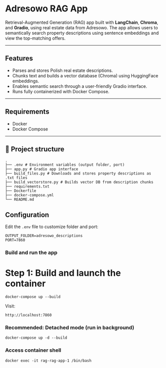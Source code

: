 # Adresowo RAG App

Retrieval-Augmented Generation (RAG) app built with **LangChain**, **Chroma**, and **Gradio**, using real estate data from Adresowo. The app allows users to semantically search property descriptions using sentence embeddings and view the top-matching offers.

---

## Features

- Parses and stores Polish real estate descriptions.
- Chunks text and builds a vector database (Chroma) using HuggingFace embeddings.
- Enables semantic search through a user-friendly Gradio interface.
- Runs fully containerized with Docker Compose.

---

## Requirements

- Docker
- Docker Compose

---

## 📁 Project structure

```
.
├── .env # Environment variables (output folder, port)
├── app.py # Gradio app interface
├── build_files.py # Downloads and stores property descriptions as .txt files
├── build_vectorstore.py # Builds vector DB from description chunks
├── requirements.txt
├── Dockerfile
├── docker-compose.yml
└── README.md
```

## Configuration

Edit the `.env` file to customize folder and port:

```env
OUTPUT_FOLDER=adresowo_descriptions
PORT=7860
```

### Build and run the app
# Step 1: Build and launch the container
```
docker-compose up --build
```

Visit:
```
http://localhost:7860
```

### Recommended: Detached mode (run in background)
```
docker-compose up -d --build
```

### Access container shell
```
docker exec -it rag-rag-app-1 /bin/bash
```